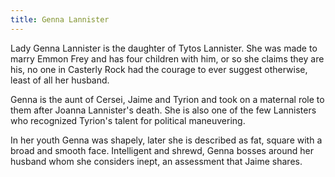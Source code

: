 ```yaml
---
title: Genna Lannister
---
```


Lady Genna Lannister is the daughter of Tytos Lannister. She was made to marry Emmon Frey and has four children with him, or so she claims they are his, no one in Casterly Rock had the courage to ever suggest otherwise, least of all her husband.

Genna is the aunt of Cersei, Jaime and Tyrion and took on a maternal role to them after Joanna Lannister's death. She is also one of the few Lannisters who recognized Tyrion's talent for political maneuvering.

In her youth Genna was shapely, later she is described as fat, square with a broad and smooth face. Intelligent and shrewd, Genna bosses around her husband whom she considers inept, an assessment that Jaime shares.


